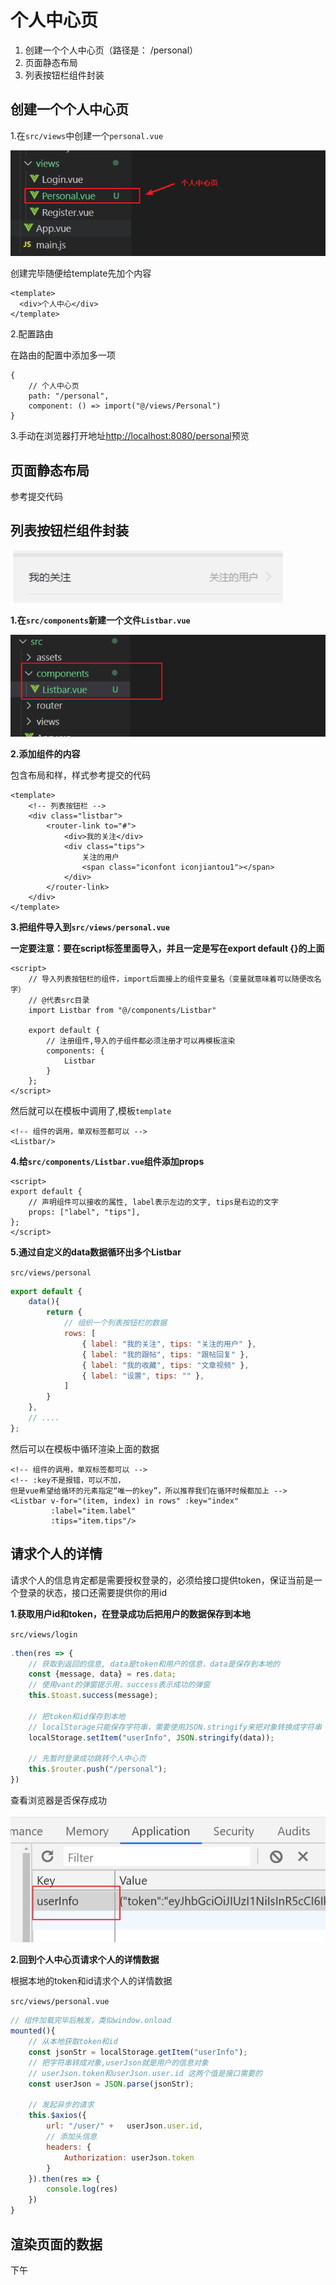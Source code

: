 

# 个人中心页

1. 创建一个个人中心页（路径是： /personal）
2. 页面静态布局
3. 列表按钮栏组件封装



## 创建一个个人中心页

1.在`src/views`中创建一个`personal.vue`

![1585272321376](assets/1585272321376.png)

创建完毕随便给template先加个内容

```
<template>
  <div>个人中心</div>
</template>
```

2.配置路由

在路由的配置中添加多一项

```
{
    // 个人中心页
    path: "/personal",
    component: () => import("@/views/Personal")
}
```

3.手动在浏览器打开地址<http://localhost:8080/personal>预览



## 页面静态布局

参考提交代码



## 列表按钮栏组件封装

![1585276706427](assets/1585276706427.png)



**1.在`src/components`新建一个文件`Listbar.vue`**

![1585276284630](assets/1585276284630.png)

**2.添加组件的内容**

包含布局和样，样式参考提交的代码

```vue
<template>
    <!-- 列表按钮栏 -->
    <div class="listbar">
        <router-link to="#">
            <div>我的关注</div>
            <div class="tips">
                关注的用户
                <span class="iconfont iconjiantou1"></span>
            </div>
        </router-link>
    </div>
</template>
```

**3.把组件导入到`src/views/personal.vue`**

**一定要注意：要在script标签里面导入，并且一定是写在export default {}的上面**

```vue
<script>
    // 导入列表按钮栏的组件，import后面接上的组件变量名（变量就意味着可以随便改名字）
    // @代表src目录
    import Listbar from "@/components/Listbar"

    export default {
        // 注册组件,导入的子组件都必须注册才可以再模板渲染
        components: {
            Listbar
        }
    };
</script>
```

然后就可以在模板中调用了,模板`template`

```
<!-- 组件的调用，单双标签都可以 -->
<Listbar/>
```



**4.给`src/components/Listbar.vue`组件添加props**

```vue
<script>
export default {
    // 声明组件可以接收的属性, label表示左边的文字, tips是右边的文字
    props: ["label", "tips"],
};
</script>
```



**5.通过自定义的data数据循环出多个Listbar**

`src/views/personal`

```js
export default {
	data(){
		return {
			// 组织一个列表按钮栏的数据
			rows: [
				{ label: "我的关注", tips: "关注的用户" },
				{ label: "我的跟帖", tips: "跟帖回复" },
				{ label: "我的收藏", tips: "文章视频" },
				{ label: "设置", tips: "" },
			]
		}
	},
    // ....
};
```



然后可以在模板中循环渲染上面的数据

```vue
<!-- 组件的调用，单双标签都可以 -->
<!-- :key不是报错，可以不加，
但是vue希望给循环的元素指定“唯一的key”，所以推荐我们在循环时候都加上 -->
<Listbar v-for="(item, index) in rows" :key="index"
         :label="item.label" 
         :tips="item.tips"/>
```



## 请求个人的详情

请求个人的信息肯定都是需要授权登录的，必须给接口提供token，保证当前是一个登录的状态，接口还需要提供你的用id



**1.获取用户id和token，在登录成功后把用户的数据保存到本地**

`src/views/login`

```js
.then(res => {
    // 获取到返回的信息, data是token和用户的信息，data是保存到本地的
    const {message, data} = res.data;
    // 使用vant的弹窗提示用，success表示成功的弹窗
    this.$toast.success(message);

    // 把token和id保存到本地
    // localStorage只能保存字符串，需要使用JSON.stringify来把对象转换成字符串
    localStorage.setItem("userInfo", JSON.stringify(data));

    // 先暂时登录成功跳转个人中心页
    this.$router.push("/personal");
})
```

查看浏览器是否保存成功

![1585280642685](assets/1585280642685.png)



**2.回到个人中心页请求个人的详情数据**

根据本地的token和id请求个人的详情数据

`src/views/personal.vue`

```js
// 组件加载完毕后触发，类似window.onload
mounted(){
    // 从本地获取token和id
    const jsonStr = localStorage.getItem("userInfo");
    // 把字符串转成对象,userJson就是用户的信息对象
    // userJson.token和userJson.user.id 这两个值是接口需要的
    const userJson = JSON.parse(jsonStr);

    // 发起异步的请求
    this.$axios({
        url: "/user/" +   userJson.user.id,
        // 添加头信息
        headers: {
            Authorization: userJson.token
        }
    }).then(res => {
        console.log(res)
    })
}
```



## 渲染页面的数据

下午





